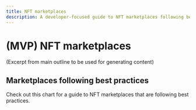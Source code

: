 ```yaml
---
title: NFT marketplaces
description: A developer-focused guide to NFT marketplaces following best practices.
---
```

 # (MVP) NFT marketplaces

(Excerpt from main outline to be used for generating content)
## Marketplaces following best practices
Check out this chart for a guide to NFT marketplaces that are following best practices.
